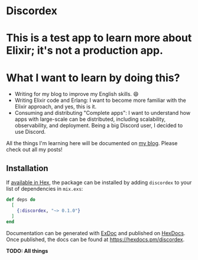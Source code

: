 # Discordex
# This is a test app to learn more about Elixir; it's not a production app.

# What I want to learn by doing this?

- Writing for my blog to improve my English skills. 😄
- Writing Elixir code and Erlang: I want to become more familiar with the Elixir approach, and yes, this is it.
- Consuming and distributing "Complete apps": I want to understand how apps with large-scale can be distributed, including scalability, observability, and deployment. Being a big Discord user, I decided to use Discord.

All the things I'm learning here will be documented on [my blog](https://astahjmo.github.io). Please check out all my posts!


## Installation

If [available in Hex](https://hex.pm/docs/publish), the package can be installed
by adding `discordex` to your list of dependencies in `mix.exs`:

```elixir
def deps do
  [
    {:discordex, "~> 0.1.0"}
  ]
end
```

Documentation can be generated with [ExDoc](https://github.com/elixir-lang/ex_doc)
and published on [HexDocs](https://hexdocs.pm). Once published, the docs can
be found at <https://hexdocs.pm/discordex>.

**TODO: All things**
